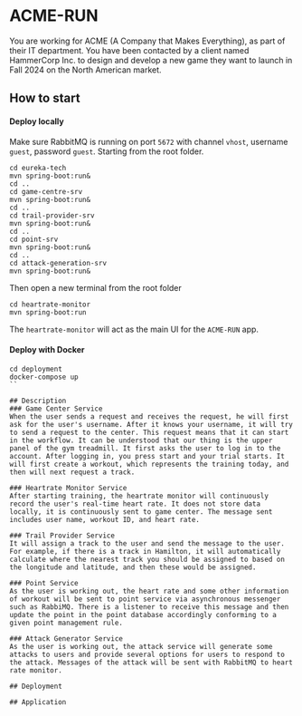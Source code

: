 # ACME-RUN
You are working for ACME (A Company that Makes Everything), as part of their IT department. You have been contacted by a client named HammerCorp Inc. to design and develop a new game they want to launch in Fall 2024 on the North American market. 

## How to start  

#### Deploy locally
Make sure RabbitMQ is running on port `5672` with channel `vhost`, username `guest`, password `guest`.
Starting from the root folder.
```
cd eureka-tech
mvn spring-boot:run&
cd ..
cd game-centre-srv
mvn spring-boot:run&
cd ..
cd trail-provider-srv
mvn spring-boot:run&
cd ..
cd point-srv
mvn spring-boot:run&
cd ..
cd attack-generation-srv
mvn spring-boot:run&
```
Then open a new terminal from the root folder
```
cd heartrate-monitor
mvn spring-boot:run
```
The `heartrate-monitor` will act as the main UI for the `ACME-RUN` app.
  
#### Deploy with Docker
```
cd deployment
docker-compose up
``

## Description
### Game Center Service
When the user sends a request and receives the request, he will first ask for the user's username. After it knows your username, it will try to send a request to the center. This request means that it can start in the workflow. It can be understood that our thing is the upper panel of the gym treadmill. It first asks the user to log in to the account. After logging in, you press start and your trial starts. It will first create a workout, which represents the training today, and then will next request a track. 

### Heartrate Monitor Service
After starting training, the heartrate monitor will continuously record the user's real-time heart rate. It does not store data locally, it is continuously sent to game center. The message sent includes user name, workout ID, and heart rate.

### Trail Provider Service
It will assign a track to the user and send the message to the user. For example, if there is a track in Hamilton, it will automatically calculate where the nearest track you should be assigned to based on the longitude and latitude, and then these would be assigned.

### Point Service
As the user is working out, the heart rate and some other information of workout will be sent to point service via asynchronous messenger such as RabbiMQ. There is a listener to receive this message and then update the point in the point database accordingly conforming to a given point management rule.

### Attack Generator Service
As the user is working out, the attack service will generate some attacks to users and provide several options for users to respond to the attack. Messages of the attack will be sent with RabbitMQ to heart rate monitor.

## Deployment

## Application
